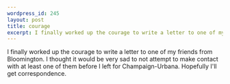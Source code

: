 ```yaml
--- 
wordpress_id: 245
layout: post
title: courage
excerpt: I finally worked up the courage to write a letter to one of my friends from Bloomington.  I thought it would be very sad to not attempt to make contact with at least one of them before I left for Champaign-Urbana.  Hopefully I'll get correspondence.
---
```

I finally worked up the courage to write a letter to one of my friends from Bloomington.  I thought it would be very sad to not attempt to make contact with at least one of them before I left for Champaign-Urbana.  Hopefully I'll get correspondence.
